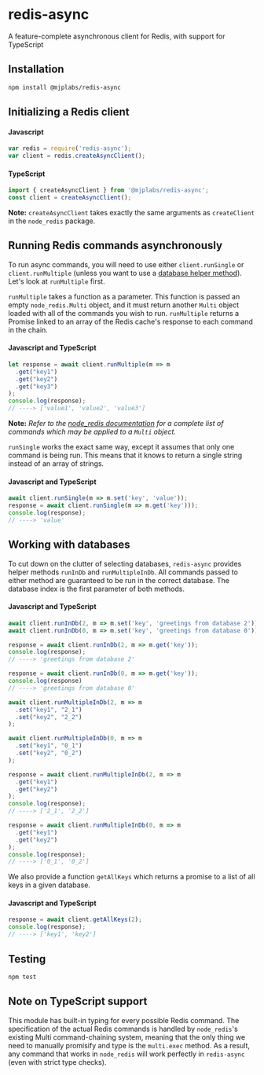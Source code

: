 # redis-async

A feature-complete asynchronous client for Redis, with support for TypeScript
## Installation

```sh
npm install @mjplabs/redis-async
```

## Initializing a Redis client

#### Javascript

```javascript
var redis = require('redis-async');
var client = redis.createAsyncClient();
```

#### TypeScript

```typescript
import { createAsyncClient } from '@mjplabs/redis-async';
const client = createAsyncClient();
```

**Note:** `createAsyncClient` takes exactly the same arguments as `createClient` in the `node_redis` package.

## Running Redis commands asynchronously

To run async commands, you will need to use either `client.runSingle` or `client.runMultiple` (unless you want to use a [database helper method](#working-with-databases)). Let's look at `runMultiple` first.

`runMultiple` takes a function as a parameter. This function is passed an empty `node_redis.Multi` object, and it must return another `Multi` object loaded with all of the commands you wish to run. `runMultiple` returns a Promise linked to an array of the Redis cache's response to each command in the chain.

#### Javascript and TypeScript

```typescript
let response = await client.runMultiple(m => m
  .get("key1")
  .get("key2")
  .get("key3")
);
console.log(response);
// ----> ['value1', 'value2', 'value3']
```

**Note:** _Refer to the [node_redis documentation](https://github.com/NodeRedis/node_redis) for a complete list of commands which may be applied to a `Multi` object._

`runSingle` works the exact same way, except it assumes that only one command is being run. This means that it knows to return a single string instead of an array of strings. 

#### Javascript and TypeScript

```typescript
await client.runSingle(m => m.set('key', 'value'));
response = await client.runSingle(m => m.get('key')));
console.log(response);
// ----> 'value'
```

## Working with databases

To cut down on the clutter of selecting  databases, `redis-async` provides helper methods `runInDb` and `runMultipleInDb`. All commands passed to either method are guaranteed to be run in the correct database. The database index is the first parameter of both methods.

#### Javascript and TypeScript

```typescript
await client.runInDb(2, m => m.set('key', 'greetings from database 2'));
await client.runInDb(0, m => m.set('key', 'greetings from database 0'));

response = await client.runInDb(2, m => m.get('key'));
console.log(response);
// ----> 'greetings from database 2'

response = await client.runInDb(0, m => m.get('key'));
console.log(response)
// ----> 'greetings from database 0'
```

```typescript
await client.runMultipleInDb(2, m => m
  .set("key1", "2_1")
  .set("key2", "2_2")
);

await client.runMultipleInDb(0, m => m
  .set("key1", "0_1")
  .set("key2", "0_2")
);

response = await client.runMultipleInDb(2, m => m
  .get("key1")
  .get("key2")
);
console.log(response);
// ----> ['2_1', '2_2']

response = await client.runMultipleInDb(0, m => m
  .get("key1")
  .get("key2")
);
console.log(response);
// ----> ['0_1', '0_2']
```

We also provide a function `getAllKeys` which returns a promise to a  list of all keys in a given database.

#### Javascript and TypeScript

```typescript
response = await client.getAllKeys(2);
console.log(response);
// ----> ['key1', 'key2']
```

## Testing

```sh
npm test
```

## Note on TypeScript support

This module has built-in typing for every possible Redis command. The specification of the actual Redis commands is handled by `node_redis`'s existing Multi command-chaining system, meaning that the only thing we need to manually promisify and type is the `multi.exec` method. As a result, any command that works in `node_redis` will work perfectly in `redis-async` (even with strict type checks).
